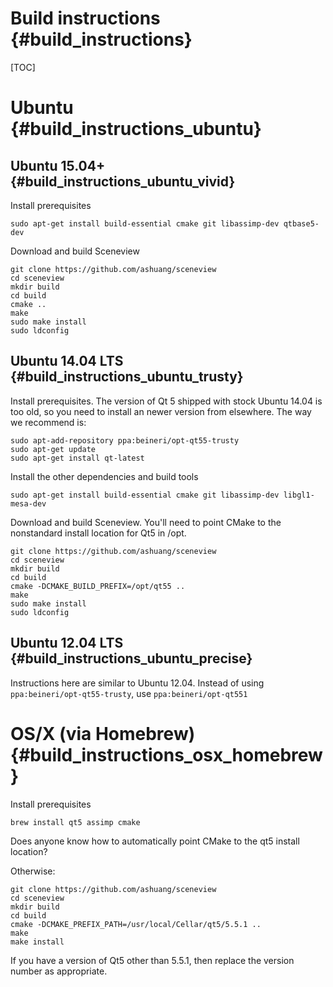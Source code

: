 Build instructions {#build_instructions}
==================

[TOC]

# Ubuntu {#build_instructions_ubuntu}

## Ubuntu 15.04+ {#build_instructions_ubuntu_vivid}

Install prerequisites

    sudo apt-get install build-essential cmake git libassimp-dev qtbase5-dev

Download and build Sceneview

    git clone https://github.com/ashuang/sceneview
    cd sceneview
    mkdir build
    cd build
    cmake ..
    make
    sudo make install
    sudo ldconfig

## Ubuntu 14.04 LTS {#build_instructions_ubuntu_trusty}

Install prerequisites. The version of Qt 5 shipped with stock Ubuntu 14.04 is
too old, so you need to install an newer version from elsewhere. The way we
recommend is:

    sudo apt-add-repository ppa:beineri/opt-qt55-trusty
    sudo apt-get update
    sudo apt-get install qt-latest

Install the other dependencies and build tools

    sudo apt-get install build-essential cmake git libassimp-dev libgl1-mesa-dev

Download and build Sceneview. You'll need to point CMake to the nonstandard
install location for Qt5 in /opt.

    git clone https://github.com/ashuang/sceneview
    cd sceneview
    mkdir build
    cd build
    cmake -DCMAKE_BUILD_PREFIX=/opt/qt55 ..
    make
    sudo make install
    sudo ldconfig

## Ubuntu 12.04 LTS {#build_instructions_ubuntu_precise}

Instructions here are similar to Ubuntu 12.04. Instead of using
`ppa:beineri/opt-qt55-trusty`, use `ppa:beineri/opt-qt551`

# OS/X (via Homebrew) {#build_instructions_osx_homebrew}

Install prerequisites

    brew install qt5 assimp cmake

Does anyone know how to automatically point CMake to the qt5 install location?

Otherwise:

    git clone https://github.com/ashuang/sceneview
    cd sceneview
    mkdir build
    cd build
    cmake -DCMAKE_PREFIX_PATH=/usr/local/Cellar/qt5/5.5.1 ..
    make
    make install

If you have a version of Qt5 other than 5.5.1, then replace the version number
as appropriate.
